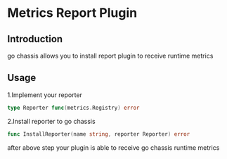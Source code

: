 # Metrics Report Plugin

## Introduction
go chassis allows you to install report plugin to receive runtime metrics 

## Usage

1.Implement your reporter

```go
type Reporter func(metrics.Registry) error
```

2.Install reporter to go chassis
```go
func InstallReporter(name string, reporter Reporter) error
```

after above step your plugin is able to receive go chassis runtime metrics  